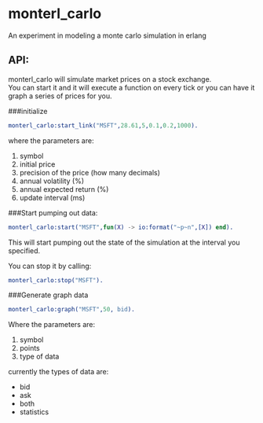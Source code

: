 monterl_carlo
=============

An experiment in modeling a monte carlo simulation in erlang
  

## API:  
  
monterl_carlo will simulate market prices on a stock exchange.  
You can start it and it will execute a function on every tick or you can have it graph a series of prices for you.  
  
###initialize    
  
```erl
monterl_carlo:start_link("MSFT",28.61,5,0.1,0.2,1000).
```
  
where the parameters are:   
1. symbol  
2. initial price  
3. precision of the price (how many decimals)  
4. annual volatility (%)  
5. annual expected return (%)  
6. update interval (ms)  
  
###Start pumping out data:  
  
```erl
monterl_carlo:start("MSFT",fun(X) -> io:format("~p~n",[X]) end).
```  
  
This will start pumping out the state of the simulation at the interval you specified.  
  
You can stop it by calling:  
  
```erl
monterl_carlo:stop("MSFT").
```  
  

###Generate graph data  
  
```erl
monterl_carlo:graph("MSFT",50, bid).
```  
  
Where the parameters are:  
1. symbol  
2. points  
3. type of data  
  
currently the types of data are:
* bid  
* ask  
* both  
* statistics  
  

